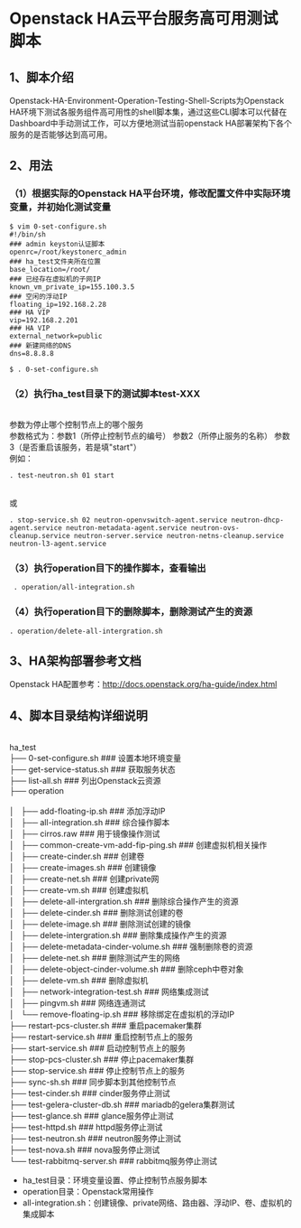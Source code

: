# Openstack HA云平台服务高可用测试脚本
## 1、脚本介绍
Openstack-HA-Environment-Operation-Testing-Shell-Scripts为Openstack HA环境下测试各服务组件高可用性的shell脚本集，通过这些CLI脚本可以代替在Dashboard中手动测试工作，可以方便地测试当前openstack HA部署架构下各个服务的是否能够达到高可用。

## 2、用法

### （1）根据实际的Openstack HA平台环境，修改配置文件中实际环境变量，并初始化测试变量
```shell
$ vim 0-set-configure.sh
#!/bin/sh
### admin keyston认证脚本
openrc=/root/keystonerc_admin
### ha_test文件夹所在位置
base_location=/root/
### 已经存在虚拟机的子网IP
known_vm_private_ip=155.100.3.5
### 空闲的浮动IP
floating_ip=192.168.2.28
### HA VIP
vip=192.168.2.201
### HA VIP
external_network=public
### 新建网络的DNS
dns=8.8.8.8
```
```shell
$ . 0-set-configure.sh
```
### （2）执行ha_test目录下的测试脚本test-XXX
</br>参数为停止哪个控制节点上的哪个服务
</br>参数格式为：参数1（所停止控制节点的编号） 参数2（所停止服务的名称） 参数3（是否重启该服务，若是填"start"）
</br>例如：
```shell
. test-neutron.sh 01 start
```
</br>或
```shell
. stop-service.sh 02 neutron-openvswitch-agent.service neutron-dhcp-agent.service neutron-metadata-agent.service neutron-ovs-cleanup.service neutron-server.service neutron-netns-cleanup.service neutron-l3-agent.service
```

### （3）执行operation目下的操作脚本，查看输出
```shell
 . operation/all-integration.sh
 ```
### （4）执行operation目下的删除脚本，删除测试产生的资源
 ```shell
 . operation/delete-all-intergration.sh
```

## 3、HA架构部署参考文档
Openstack HA配置参考：<http://docs.openstack.org/ha-guide/index.html>

## 4、脚本目录结构详细说明
</br>ha_test
</br>├── 0-set-configure.sh                     ### 设置本地环境变量
</br>├── get-service-status.sh                  ### 获取服务状态
</br>├── list-all.sh                            ### 列出Openstack云资源
</br>├── operation                              
</br>│   ├── add-floating-ip.sh                 ### 添加浮动IP
</br>│   ├── all-integration.sh                 ### 综合操作脚本
</br>│   ├── cirros.raw                         ### 用于镜像操作测试
</br>│   ├── common-create-vm-add-fip-ping.sh   ### 创建虚拟机相关操作
</br>│   ├── create-cinder.sh                   ### 创建卷
</br>│   ├── create-images.sh                   ### 创建镜像
</br>│   ├── create-net.sh                      ### 创建private网
</br>│   ├── create-vm.sh                       ### 创建虚拟机
</br>│   ├── delete-all-intergration.sh         ### 删除综合操作产生的资源
</br>│   ├── delete-cinder.sh                   ### 删除测试创建的卷
</br>│   ├── delete-image.sh                    ### 删除测试创建的镜像
</br>│   ├── delete-intergration.sh             ### 删除集成操作产生的资源
</br>│   ├── delete-metadata-cinder-volume.sh   ### 强制删除卷的资源
</br>│   ├── delete-net.sh                      ### 删除测试产生的网络
</br>│   ├── delete-object-cinder-volume.sh     ### 删除ceph中卷对象
</br>│   ├── delete-vm.sh                       ### 删除虚拟机
</br>│   ├── network-integration-test.sh        ### 网络集成测试
</br>│   ├── pingvm.sh                          ### 网络连通测试
</br>│   └── remove-floating-ip.sh              ### 移除绑定在虚拟机的浮动IP
</br>├── restart-pcs-cluster.sh                 ### 重启pacemaker集群
</br>├── restart-service.sh                     ### 重启控制节点上的服务
</br>├── start-service.sh                       ### 启动控制节点上的服务
</br>├── stop-pcs-cluster.sh                    ### 停止pacemaker集群
</br>├── stop-service.sh                        ### 停止控制节点上的服务
</br>├── sync-sh.sh                             ### 同步脚本到其他控制节点
</br>├── test-cinder.sh                         ### cinder服务停止测试
</br>├── test-gelera-cluster-db.sh              ### mariadb的gelera集群测试
</br>├── test-glance.sh                         ### glance服务停止测试
</br>├── test-httpd.sh                          ### httpd服务停止测试
</br>├── test-neutron.sh                        ### neutron服务停止测试
</br>├── test-nova.sh                           ### nova服务停止测试
</br>└── test-rabbitmq-server.sh                ### rabbitmq服务停止测试


* ha_test目录：环境变量设置、停止控制节点服务脚本
* operation目录：Openstack常用操作
* all-integration.sh：创建镜像、private网络、路由器、浮动IP、卷、虚拟机的集成脚本

